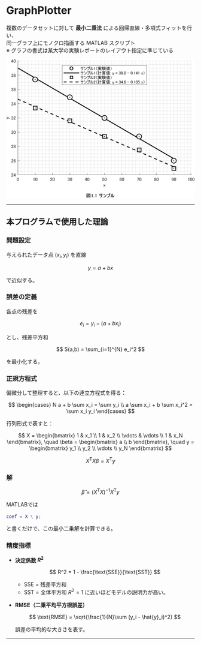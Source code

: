 # GraphPlotter

複数のデータセットに対して **最小二乗法** による回帰直線・多項式フィットを行い、  
同一グラフ上にモノクロ描画する MATLAB スクリプト 
<br>
※ グラフの書式は某大学の実験レポートのレイアウト指定に準じている

![出力されるグラフ](results/fit_図1_1_サンプル_20250822_104312.png)

---

## 本プログラムで使用した理論

### 問題設定

与えられたデータ点 $(x_i, y_i)$ を直線

$$
y = a + b x
$$

で近似する。

### 誤差の定義

各点の残差を

$$
e_i = y_i - (a + b x_i)
$$

とし、残差平方和

$$
S(a,b) = \sum_{i=1}^{N} e_i^2
$$

を最小化する。

### 正規方程式

偏微分して整理すると、以下の連立方程式を得る：

$$
\begin{cases}
N a + b \sum x_i = \sum y_i \\
a \sum x_i + b \sum x_i^2 = \sum x_i y_i
\end{cases}
$$

行列形式で表すと：

$$
X = \begin{bmatrix}
1 & x_1 \\
1 & x_2 \\
\vdots & \vdots \\
1 & x_N
\end{bmatrix},
\quad
\beta = \begin{bmatrix} a \\ b \end{bmatrix},
\quad
y = \begin{bmatrix} y_1 \\ y_2 \\ \vdots \\ y_N \end{bmatrix}
$$

$$
X^\mathsf{T} X \beta = X^\mathsf{T} y
$$

### 解

$$
\hat{\beta} = (X^\mathsf{T} X)^{-1} X^\mathsf{T} y
$$

MATLABでは

```matlab
coef = X \ y;
```

と書くだけで、この最小二乗解を計算できる。

### 精度指標

* **決定係数 $R^2$**

  $$
  R^2 = 1 - \frac{\text{SSE}}{\text{SST}}
  $$

  * SSE = 残差平方和
  * SST = 全体平方和
    $R^2=1$ に近いほどモデルの説明力が高い。

* **RMSE（二乗平均平方根誤差）**

  $$
  \text{RMSE} = \sqrt{\frac{1}{N}\sum (y_i - \hat{y}_i)^2}
  $$

  誤差の平均的な大きさを表す。

---
